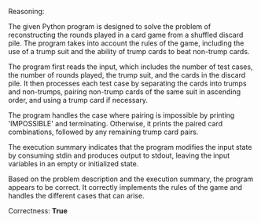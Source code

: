 Reasoning:

The given Python program is designed to solve the problem of reconstructing the rounds played in a card game from a shuffled discard pile. The program takes into account the rules of the game, including the use of a trump suit and the ability of trump cards to beat non-trump cards.

The program first reads the input, which includes the number of test cases, the number of rounds played, the trump suit, and the cards in the discard pile. It then processes each test case by separating the cards into trumps and non-trumps, pairing non-trump cards of the same suit in ascending order, and using a trump card if necessary.

The program handles the case where pairing is impossible by printing 'IMPOSSIBLE' and terminating. Otherwise, it prints the paired card combinations, followed by any remaining trump card pairs.

The execution summary indicates that the program modifies the input state by consuming stdin and produces output to stdout, leaving the input variables in an empty or initialized state.

Based on the problem description and the execution summary, the program appears to be correct. It correctly implements the rules of the game and handles the different cases that can arise.

Correctness: **True**